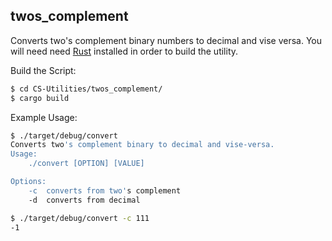 ## twos_complement

Converts two's complement binary numbers to decimal and vise versa. You will need
need [Rust](https://rust-lang.org) installed in order to build the utility.

Build the Script:
```bash
$ cd CS-Utilities/twos_complement/
$ cargo build
```

Example Usage:
```bash
$ ./target/debug/convert
Converts two's complement binary to decimal and vise-versa.
Usage:
    ./convert [OPTION] [VALUE]

Options:
    -c  converts from two's complement
    -d  converts from decimal

$ ./target/debug/convert -c 111
-1
```